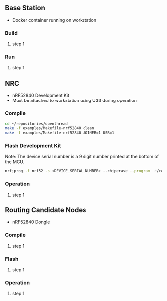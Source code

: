 ## Base Station
- Docker container running on workstation

### Build
1. step 1

### Run
1. step 1


## NRC
- nRF52840 Development Kit
- Must be attached to workstation using USB during operation

### Compile
```bash
cd ~/repositories/openthread
make -f examples/Makefile-nrf52840 clean
make -f examples/Makefile-nrf52840 JOINER=1 USB=1
```

### Flash Development Kit
Note: The device serial number is a 9 digit number printed at the bottom of the MCU.
```bash
nrfjprog -f nrf52 -s <DEVICE_SERIAL_NUMBER> --chiperase --program  ~/repositories/openthread/output/nrf52840/bin/ot-ncp-ftd --reset
```

### Operation
1. step 1


## Routing Candidate Nodes
- nRF52840 Dongle

### Compile
1. step 1

### Flash
1. step 1

### Operation
1. step 1
